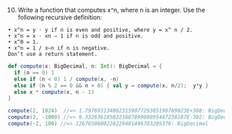 10. Write a function that computes x^n, where n is an integer. Use the following recursive definition:
```
• x^n = y · y if n is even and positive, where y = x^ n / 2.
• x^n = x · xn – 1 if n is odd and positive.
• x^0 = 1.
• x^n = 1 / x–n if n is negative.
Don’t use a return statement.
```

```scala
def compute(x: BigDecimal, n: Int): BigDecimal = {
  if (n == 0) 1
  else if (n < 0) 1 / compute(x, -n)
  else if (n % 2 == 0 && n > 0) { val y = compute(x, n/2);  y*y }
  else x * compute(x, n - 1)
}

compute(2, 1024)  //=> 1.797693134862315907729305190789023E+308: BigDecimal
compute(2, -1000) //=> 9.332636185032188789900895447238187E-302: BigDecimal
compute(-2, 100) //=> 1267650600228229401496703205376: BigDecimal
```
